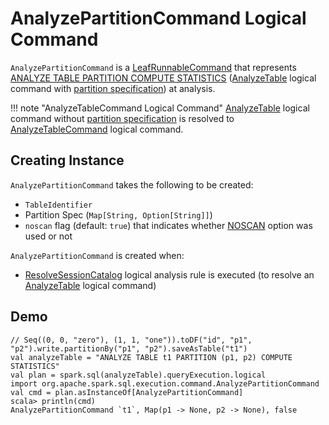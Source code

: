 # AnalyzePartitionCommand Logical Command

`AnalyzePartitionCommand` is a [LeafRunnableCommand](LeafRunnableCommand.md) that represents [ANALYZE TABLE PARTITION COMPUTE STATISTICS](../sql/AstBuilder.md#visitAnalyze) ([AnalyzeTable](AnalyzeTable.md) logical command with [partition specification](#partitionSpec)) at analysis.

!!! note "AnalyzeTableCommand Logical Command"
    [AnalyzeTable](AnalyzeTable.md) logical command without [partition specification](#partitionSpec) is resolved to [AnalyzeTableCommand](AnalyzeTableCommand.md) logical command.

## Creating Instance

`AnalyzePartitionCommand` takes the following to be created:

* <span id="tableIdent"> `TableIdentifier`
* <span id="partitionSpec"> Partition Spec (`Map[String, Option[String]]`)
* <span id="noscan"> `noscan` flag (default: `true`) that indicates whether [NOSCAN](../cost-based-optimization/index.md#NOSCAN) option was used or not

`AnalyzePartitionCommand` is created when:

* [ResolveSessionCatalog](../logical-analysis-rules/ResolveSessionCatalog.md) logical analysis rule is executed (to resolve an [AnalyzeTable](AnalyzeTable.md) logical command)

## Demo

```text
// Seq((0, 0, "zero"), (1, 1, "one")).toDF("id", "p1", "p2").write.partitionBy("p1", "p2").saveAsTable("t1")
val analyzeTable = "ANALYZE TABLE t1 PARTITION (p1, p2) COMPUTE STATISTICS"
val plan = spark.sql(analyzeTable).queryExecution.logical
import org.apache.spark.sql.execution.command.AnalyzePartitionCommand
val cmd = plan.asInstanceOf[AnalyzePartitionCommand]
scala> println(cmd)
AnalyzePartitionCommand `t1`, Map(p1 -> None, p2 -> None), false
```

<!---
## Review Me

that <<run, computes statistics>> (i.e. <<total-size-stat, total size>> and <<row-count-stat, row count>>) for <<partitionSpec, table partitions>> and stores the stats in a metastore.

=== [[run]] Executing Logical Command (Computing Partition-Level Statistics and Altering Metastore) -- `run` Method

[source, scala]
----
run(sparkSession: SparkSession): Seq[Row]
----

NOTE: `run` is part of <<RunnableCommand.md#run, RunnableCommand Contract>> to execute (run) a logical command.

`run` requests the session-specific `SessionCatalog` for the [metadata](../SessionCatalog.md#getTableMetadata) of the <<tableIdent, table>> and makes sure that it is not a view.

NOTE: `run` uses the input `SparkSession` to access the session-specific SparkSession.md#sessionState[SessionState] that in turn is used to access the current SessionState.md#catalog[SessionCatalog].

`run` <<getPartitionSpec, getPartitionSpec>>.

`run` requests the session-specific `SessionCatalog` for the [partitions](../SessionCatalog.md#listPartitions) per the partition specification.

`run` finishes when the table has no partitions defined in a metastore.

[[row-count-stat]]
`run` <<calculateRowCountsPerPartition, computes row count statistics per partition>> unless <<noscan, noscan>> flag was enabled.

[[total-size-stat]]
`run` [calculates total size (in bytes)](../CommandUtils.md#calculateLocationSize) (aka _partition location size_) for every table partition and [creates a CatalogStatistics with the current statistics if different from the statistics recorded in the metastore](../CommandUtils.md#compareAndGetNewStats) (with a new row count statistic computed earlier).

In the end, `run` [alters table partition metadata](../SessionCatalog.md#alterPartitions) for partitions with the statistics changed.

`run` reports a `NoSuchPartitionException` when partitions do not match the metastore.

`run` reports an `AnalysisException` when executed on a view.

```text
ANALYZE TABLE is not supported on views.
```
-->
